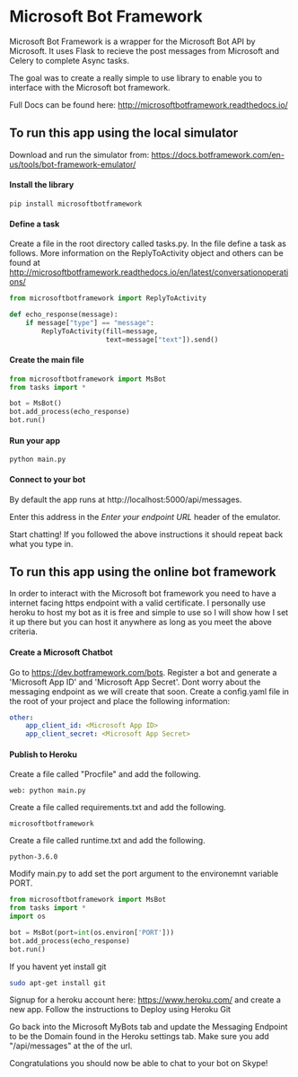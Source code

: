 # Microsoft Bot Framework
Microsoft Bot Framework is a wrapper for the Microsoft Bot API by Microsoft. It uses Flask to recieve the post messages from Microsoft and Celery to complete Async tasks.

The goal was to create a really simple to use library to enable you to interface with the Microsoft bot framework.

Full Docs can be found here: http://microsoftbotframework.readthedocs.io/

## To run this app using the local simulator

Download and run the simulator from: https://docs.botframework.com/en-us/tools/bot-framework-emulator/

#### Install the library
```
pip install microsoftbotframework
```
#### Define a task
Create a file in the root directory called tasks.py. In the file define a task as follows.
More information on the ReplyToActivity object and others can be found at http://microsoftbotframework.readthedocs.io/en/latest/conversationoperations/
``` python
from microsoftbotframework import ReplyToActivity

def echo_response(message):
    if message["type"] == "message":
        ReplyToActivity(fill=message,
                        text=message["text"]).send()
```

#### Create the main file
``` python
from microsoftbotframework import MsBot
from tasks import *

bot = MsBot()
bot.add_process(echo_response)
bot.run()
```

#### Run your app
```
python main.py
```

#### Connect to your bot
By default the app runs at http://localhost:5000/api/messages.

Enter this address in the *Enter your endpoint URL* header of the emulator.

Start chatting! If you followed the above instructions it should repeat back what you type in.

## To run this app using the online bot framework
In order to interact with the Microsoft bot framework you need to have a internet facing https endpoint with a valid certificate. I personally use heroku to host my bot as it is free and simple to use so I will show how I set it up there but you can host it anywhere as long as you meet the above criteria.

#### Create a Microsoft Chatbot
Go to https://dev.botframework.com/bots. Register a bot and generate a 'Microsoft App ID' and 'Microsoft App Secret'. Dont worry about the messaging endpoint as we will create that soon. Create a config.yaml file in the root of your project and place the following information:
``` yaml
other:
    app_client_id: <Microsoft App ID>
    app_client_secret: <Microsoft App Secret>
```
#### Publish to Heroku
Create a file called "Procfile" and add the following.
```
web: python main.py
```

Create a file called requirements.txt and add the following.
```
microsoftbotframework
```

Create a file called runtime.txt and add the following.
```
python-3.6.0
```

Modify main.py to add set the port argument to the environemnt variable PORT.
``` python
from microsoftbotframework import MsBot
from tasks import *
import os

bot = MsBot(port=int(os.environ['PORT']))
bot.add_process(echo_response)
bot.run()
```

If you havent yet install git
``` sh
sudo apt-get install git
```

Signup for a heroku account here: https://www.heroku.com/ and create a new app. Follow the instructions to Deploy using Heroku Git

Go back into the Microsoft MyBots tab and update the Messaging Endpoint to be the Domain found in the Heroku settings tab. Make sure you add "/api/messages" at the of the url.

Congratulations you should now be able to chat to your bot on Skype!
